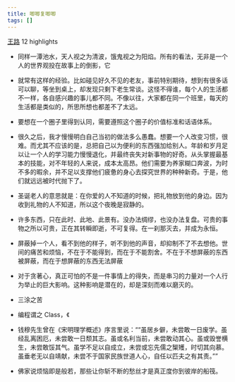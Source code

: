 ```yaml
---
title: 唧唧复唧唧
tags: []
---
```


[王路](https://www.amazon.cn/gp/product/B01951CHO6/ref=as_li_qf_sp_asin_tl?ie=UTF8\&camp=536\&creative=3200\&creativeASIN=B01951CHO6\&linkCode=as2\&tag=llll1-23)
12 highlights

- 同样一潭池水，天人视之为清波，饿鬼视之为阳焰。所有的看法，无非是一个人的世界观投在故事上的倒影，它

- 就常有这样的经验。比如碰见好久不见的老友，事前特别期待，想到有很多话可以聊，等坐到桌上，却发现只剩下老生常谈。这怪不得谁，每个人的生活都不一样，各自感兴趣的事儿都不同。不像以往，大家都在同一个班里，每天的生活都是类似的，所思所想也都差不了太远。

- 要想在一个圈子里得到认同，需要遵照这个圈子的价值标准和话语体系。

- 很久之后，我才慢慢明白自己当初的做法多么愚蠢。想要一个人改变习惯，很难。而尤其不应该的是，总把自己以为便利的东西强加给别人。年龄和岁月足以让一个人的学习能力慢慢退化，并最终丧失对新事物的好奇。从头掌握最基本的技能，对不年轻的人来说，成本太高昂。他们需要为养家糊口奔波，为时不多的暇余，并不足以支撑他们疲惫的身心去探究世界的种种新奇。于是，他们就远远被时代抛下了。

- 圣诞老人的意思就是：在你爱的人不知道的时候，把礼物放到他的身边。因为收到礼物的人不知道，所以这个夜晚是寂静的。

- 许多东西，只在此时、此地、此景有。没办法绸缪，也没办法复盘。可贵的事物之所以可贵，正在其转瞬即逝，不可复得。在一刹那灭去，并成为永恒。

- 屏蔽掉一个人，看不到他的样子，听不到他的声音，却抑制不了不去想他。世间的痛苦和烦恼，不在于不能得到，而在于不能割舍。不在于不想屏蔽的东西被屏蔽，而在于想屏蔽的东西无法屏蔽

- 对于贪著心，真正可怕的不是一件事情上的得失，而是串习的力量对一个人行为举止的巨大影响。这种影响是潜在的，却是深刻而难以磨灭的。

- 三涂之苦

- 编程谓之 Class，《

- 钱穆先生曾在《宋明理学概述》序言里说：““虽居乡僻，未尝敢一日废学。虽经乱离困厄，未尝敢一日颓其志。虽或名利当前，未尝敢动其心。虽或毁誉横生，未尝敢馁其气。虽学不足以自成立，未尝或忘先儒之榘矱，时切其向慕。虽垂老无以自靖献，未尝不于国家民族世道人心，自任以匹夫之有其责。””

- 佛家说烦恼即是般若，那些让你斩不断的愁丝才是真正度你到彼岸的船筏。
